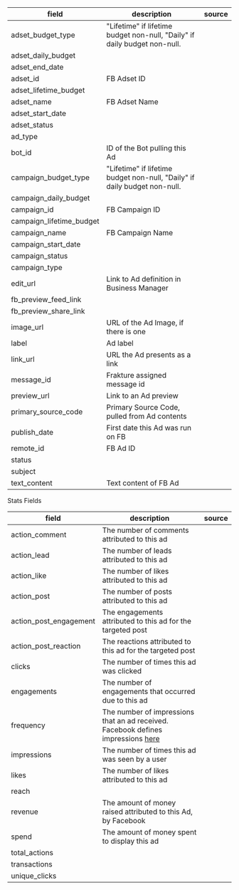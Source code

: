 |field|description|source|
|---|---|---|
|adset_budget_type|"Lifetime" if lifetime budget non-null, "Daily" if daily budget non-null.||
|adset_daily_budget|||
|adset_end_date|||
|adset_id|FB Adset ID||
|adset_lifetime_budget|||
|adset_name|FB Adset Name||
|adset_start_date|||
|adset_status|||
|ad_type|||
|bot_id|ID of the Bot pulling this Ad||
|campaign_budget_type|"Lifetime" if lifetime budget non-null, "Daily" if daily budget non-null.||
|campaign_daily_budget|||
|campaign_id|FB Campaign ID||
|campaign_lifetime_budget|||
|campaign_name|FB Campaign Name||
|campaign_start_date|||
|campaign_status|||
|campaign_type|||
|edit_url|Link to Ad definition in Business Manager||
|fb_preview_feed_link|||
|fb_preview_share_link|||
|image_url|URL of the Ad Image, if there is one||
|label|Ad label||
|link_url|URL the Ad presents as a link||
|message_id|Frakture assigned message id||
|preview_url|Link to an Ad preview||
|primary_source_code|Primary Source Code, pulled from Ad contents||
|publish_date|First date this Ad was run on FB||
|remote_id|FB Ad ID||
|status|||
|subject|||
|text_content|Text content of FB Ad||

Stats Fields

|field|description|source|
|---|---|---|
|action_comment|The number of comments attributed to this ad||
|action_lead|The number of leads attributed to this ad||
|action_like|The number of likes attributed to this ad||
|action_post|The number of posts attributed to this ad||
|action_post_engagement|The engagements attributed to this ad for the targeted post||
|action_post_reaction|The reactions attributed to this ad for the targeted post||
|clicks|The number of times this ad was clicked||
|engagements|The number of engagements that occurred due to this ad||
|frequency|The number of impressions that an ad received. Facebook defines impressions [here](https://www.facebook.com/business/help/675615482516035)||
|impressions|The number of times this ad was seen by a user||
|likes|The number of likes attributed to this ad||
|reach|||
|revenue|The amount of money raised attributed to this Ad, by Facebook||
|spend|The amount of money spent to display this ad||
|total_actions|||
|transactions|||
|unique_clicks|||